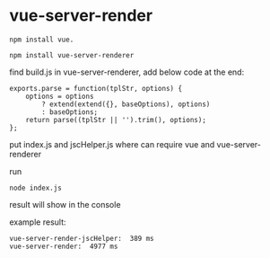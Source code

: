 # vue-server-render

```
npm install vue.

npm install vue-server-renderer
```

find build.js in vue-server-renderer, add below code at the end:

```
exports.parse = function(tplStr, options) {
    options = options
        ? extend(extend({}, baseOptions), options)
        : baseOptions;
    return parse((tplStr || '').trim(), options);
};
```

put index.js and jscHelper.js where can require vue and vue-server-renderer

run 
```
node index.js
```

result will show in the console

example result:

```
vue-server-render-jscHelper:  389 ms
vue-server-render:  4977 ms
```
